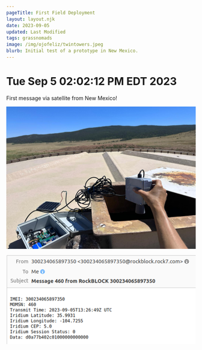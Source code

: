 ```yaml
---
pageTitle: First Field Deployment 
layout: layout.njk
date: 2023-09-05
updated: Last Modified 
tags: grassnomads 
image: /img/ojofeliz/twintowers.jpeg
blurb: Initial test of a prototype in New Mexico. 
---
```


# Tue Sep  5 02:02:12 PM EDT 2023

First message via satellite from New Mexico!

![](/img/ojofeliz/initial_marsh_test.jpeg)

![](/img/ojofeliz/first_field_message.png)
